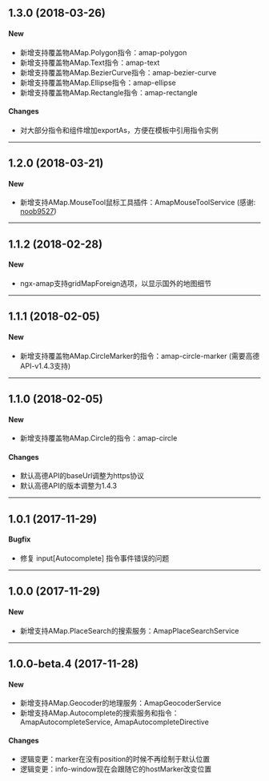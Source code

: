 ## 1.3.0 (2018-03-26)

#### New
+ 新增支持覆盖物AMap.Polygon指令：amap-polygon
+ 新增支持覆盖物AMap.Text指令：amap-text
+ 新增支持覆盖物AMap.BezierCurve指令：amap-bezier-curve
+ 新增支持覆盖物AMap.Ellipse指令：amap-ellipse
+ 新增支持覆盖物AMap.Rectangle指令：amap-rectangle

#### Changes
+ 对大部分指令和组件增加exportAs，方便在模板中引用指令实例

----

## 1.2.0 (2018-03-21)

#### New
+ 新增支持AMap.MouseTool鼠标工具插件：AmapMouseToolService (感谢: [noob9527](https://github.com/noob9527))

----

## 1.1.2 (2018-02-28)

#### New
+ ngx-amap支持gridMapForeign选项，以显示国外的地图细节

----

## 1.1.1 (2018-02-05)

#### New
+ 新增支持覆盖物AMap.CircleMarker的指令：amap-circle-marker (需要高德API-v1.4.3支持)

----

## 1.1.0 (2018-02-05)

#### New
+ 新增支持覆盖物AMap.Circle的指令：amap-circle

#### Changes
+ 默认高德API的baseUrl调整为https协议
+ 默认高德API的版本调整为1.4.3

----

## 1.0.1 (2017-11-29)

#### Bugfix
+ 修复 input[Autocomplete] 指令事件错误的问题

----

## 1.0.0 (2017-11-29)

#### New
+ 新增支持AMap.PlaceSearch的搜索服务：AmapPlaceSearchService

----

## 1.0.0-beta.4 (2017-11-28)

#### New
+ 新增支持AMap.Geocoder的地理服务：AmapGeocoderService
+ 新增支持AMap.Autocomplete的搜索服务和指令：AmapAutocompleteService, AmapAutocompleteDirective

#### Changes
+ 逻辑变更：marker在没有position的时候不再绘制于默认位置
+ 逻辑变更：info-window现在会跟随它的hostMarker改变位置